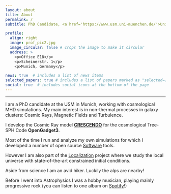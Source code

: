 ```yaml
---
layout: about
title: About
permalink: /
subtitle: PhD Candidate, <a href='https://www.usm.uni-muenchen.de/'>Universitäts-Sternwarte München</a>

profile:
  align: right
  image: prof_pic2.jpg
  image_circular: false # crops the image to make it circular
  address: >
    <p>Office E18</p>
    <p>Scheinerstr. 1</p>
    <p>Munich, Germany</p>

news: true  # includes a list of news items
selected_papers: true # includes a list of papers marked as "selected={true}"
social: true  # includes social icons at the bottom of the page
---
```


***

I am a PhD candidate at the USM in Munich, working with cosmological MHD simulations.
My main interest is in non-thermal processes in galaxy clusters: Cosmic Rays, Magnetic Fields and Turbulence.

I develop the Cosmic Ray model [**CRESCENDO**](https://ui.adsabs.harvard.edu/abs/2023MNRAS.519..548B/abstract) for the cosmological Tree-SPH Code **OpenGadget3**.

Most of the time I run and analyze my own simulations for which I developed a number of open source [Software](/repositories/) tools.

However I am also part of the [Localization](https://localization.ias.universite-paris-saclay.fr) project where we study the local universe with state-of-the-art constrained initial conditions.

Aside from science I am an avid hiker. Luckily the alps are nearby!

Before I went into Astrophysics I was a hobby musician, playing mainly progressive rock (you can listen to one album on [Spotify](https://open.spotify.com/artist/6bg7Ttn08YcNg55pxQz5Fr?si=daKM9MiqQpWzGMDRUThUrw)!)
